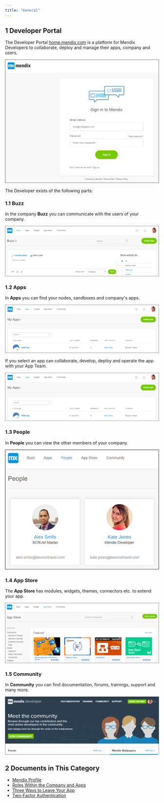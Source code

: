 ```yaml
---
title: "General"
---
```


## 1 Developer Portal

The Developer Portal [home.mendix.com](http://home.mendix.com) is a platform for Mendix Developers to collaborate, deploy and manage their apps, company and users. 

  ![](attachments/developer-portal.png)

The Developer exists of the following parts:

### 1.1 Buzz

In the company **Buzz** you can communicate with the users of your company.

  ![](attachments/developerportal-buzz.png)
  
### 1.2 Apps

In **Apps** you can find your nodes, sandboxes and company's apps.

  ![](attachments/developerportal-apps.png)

If you select an app can collaborate, develop, deploy and operate the app with your App Team.

  ![](attachments/developerportal-apps.png)
  
### 1.3 People

In **People** you can view the other members of your company.

  ![](attachments/developerportal-people.png)
  
### 1.4 App Store

The **App Store** has modules, widgets, themes, connectors etc. to extend your app.

  ![](attachments/developerportal-appstore.png)
  
### 1.5 Community  

In **Community** you can find documentation, forums, trainings, support and many more.

  ![](attachments/developerportal-community.png)

## 2 Documents in This Category

* [Mendix Profile](mendixprofile)
* [Roles Within the Company and Apps](roles)
* [Three Ways to Leave Your App](leave-app)
* [Two-Factor Authentication](twofactor-authenticator)
